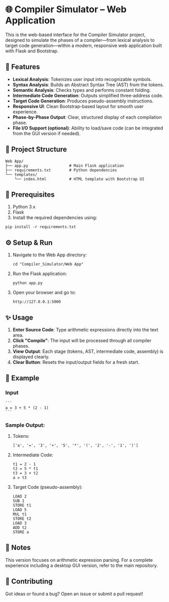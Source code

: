 # 🌐 Compiler Simulator – Web Application
This is the web-based interface for the Compiler Simulator project, designed to simulate the phases of a compiler—from lexical analysis to target code generation—within a modern, responsive web application built with Flask and Bootstrap.

## 🚀 Features
- **Lexical Analysis**: Tokenizes user input into recognizable symbols.
- **Syntax Analysis**: Builds an Abstract Syntax Tree (AST) from the tokens.
- **Semantic Analysis**: Checks types and performs constant folding.
- **Intermediate Code Generation**: Outputs simplified three-address code.
- **Target Code Generation**: Produces pseudo-assembly instructions.
- **Responsive UI**: Clean Bootstrap-based layout for smooth user experience.
- **Phase-by-Phase Output**: Clear, structured display of each compilation phase.
- **File I/O Support (optional)**: Ability to load/save code (can be integrated from the GUI version if needed).

## 📁 Project Structure
```
Web App/
├── app.py                  # Main Flask application
├── requirements.txt        # Python dependencies
└── templates/
    └── index.html          # HTML template with Bootstrap UI
```

## 🧰 Prerequisites
1. Python 3.x
2. Flask
3. Install the required dependencies using:
  ```
  pip install -r requirements.txt
  ```

## ⚙️ Setup & Run
1. Navigate to the Web App directory:
    ```
    cd "Compiler_Simulator/Web App"
    ```
2. Run the Flask application:
    ```
    python app.py
    ```
3. Open your browser and go to:
    ```
    http://127.0.0.1:5000
    ```

## ✨ Usage
1. **Enter Source Code**: Type arithmetic expressions directly into the text area.
2. **Click "Compile"**: The input will be processed through all compiler phases.
3. **View Output**: Each stage (tokens, AST, intermediate code, assembly) is displayed clearly.
4. **Clear Button**: Resets the input/output fields for a fresh start.

## 🧠 Example 
### Input
    ```
    a = 3 + 5 * (2 - 1)
    ```
### Sample Output: 
1. Tokens: 
    ```
    ['a', '=', '3', '+', '5', '*', '(', '2', '-', '1', ')']
    ```
2. Intermediate Code:
    ```
    t1 = 2 - 1
    t2 = 5 * t1
    t3 = 3 + t2
    a = t3
    ```
3. Target Code (pseudo-assembly):
    ```
    LOAD 2
    SUB 1
    STORE t1
    LOAD 5
    MUL t1
    STORE t2
    LOAD 3
    ADD t2
    STORE a
    ```

## 📌 Notes
This version focuses on arithmetic expression parsing.
For a complete experience including a desktop GUI version, refer to the main repository.

## 🤝 Contributing
Got ideas or found a bug? Open an issue or submit a pull request!
